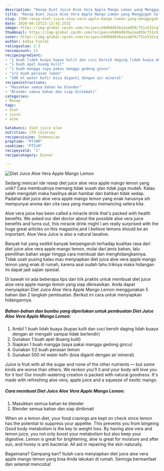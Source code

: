 ```yaml
---
description: "Resep Diet Juice Aloe Vera Apple Mango Lemon yang Menggugah Selera"
title: "Resep Diet Juice Aloe Vera Apple Mango Lemon yang Menggugah Selera"
slug: 2390-resep-diet-juice-aloe-vera-apple-mango-lemon-yang-menggugah-selera
date: 2020-08-15T23:13:43.253Z
image: https://img-global.cpcdn.com/recipes/e9d60d63ba1ea059/751x532cq70/diet-juice-aloe-vera-apple-mango-lemon-foto-resep-utama.jpg
thumbnail: https://img-global.cpcdn.com/recipes/e9d60d63ba1ea059/751x532cq70/diet-juice-aloe-vera-apple-mango-lemon-foto-resep-utama.jpg
cover: https://img-global.cpcdn.com/recipes/e9d60d63ba1ea059/751x532cq70/diet-juice-aloe-vera-apple-mango-lemon-foto-resep-utama.jpg
author: Eddie Fields
ratingvalue: 3.3
reviewcount: 13
recipeingredient:
- "1 buah lidah buaya kupas kulit dan cuci bersih daging lidah buaya dengan air mengalir sampai tidak berlendir"
- "1 buah apel buang kulit"
- "1 buah mangga saya pakai mangga gedong gincu"
- "1/2 buah perasan lemon"
- "500 ml water kefir bisa diganti dengan air mineral"
recipeinstructions:
- "Masukkan semua bahan ke blender"
- "Blender semua bahan dan siap dinikmati"
categories:
- Resep
tags:
- diet
- juice
- aloe

katakunci: diet juice aloe 
nutrition: 270 calories
recipecuisine: Indonesian
preptime: "PT39M"
cooktime: "PT51M"
recipeyield: "1"
recipecategory: Dinner

---
```



![Diet Juice Aloe Vera Apple Mango Lemon](https://img-global.cpcdn.com/recipes/e9d60d63ba1ea059/751x532cq70/diet-juice-aloe-vera-apple-mango-lemon-foto-resep-utama.jpg)

Sedang mencari ide resep diet juice aloe vera apple mango lemon yang unik? Cara membuatnya memang tidak susah dan tidak juga mudah. Kalau salah mengolah maka hasilnya akan hambar dan bahkan tidak sedap. Padahal diet juice aloe vera apple mango lemon yang enak harusnya sih mempunyai aroma dan cita rasa yang mampu memancing selera kita.

Aloe vera juice has been called a miracle drink that&#39;s packed with health benefits. We asked our diet doctor about the possible aloe vera juice benefits and turns out, this miracle drink might I am really surprised with the huge great articles on this magazine,and I believe lemons should be an important. Aloe Vera Juice is also a natural laxative.

Banyak hal yang sedikit banyak berpengaruh terhadap kualitas rasa dari diet juice aloe vera apple mango lemon, mulai dari jenis bahan, lalu pemilihan bahan segar hingga cara membuat dan menghidangkannya. Tidak usah pusing kalau mau menyiapkan diet juice aloe vera apple mango lemon yang enak di rumah, karena asal sudah tahu triknya maka hidangan ini dapat jadi sajian spesial.


Di bawah ini ada beberapa tips dan trik praktis untuk membuat diet juice aloe vera apple mango lemon yang siap dikreasikan. Anda dapat menyiapkan Diet Juice Aloe Vera Apple Mango Lemon menggunakan 5 bahan dan 2 langkah pembuatan. Berikut ini cara untuk menyiapkan hidangannya.

<!--inarticleads1-->

##### Bahan-bahan dan bumbu yang diperlukan untuk pembuatan Diet Juice Aloe Vera Apple Mango Lemon:

1. Ambil 1 buah lidah buaya (kupas kulit dan cuci bersih daging lidah buaya dengan air mengalir sampai tidak berlendir)
1. Gunakan 1 buah apel (buang kulit)
1. Siapkan 1 buah mangga (saya pakai mangga gedong gincu)
1. Gunakan 1/2 buah perasan lemon
1. Gunakan 500 ml water kefir (bisa diganti dengan air mineral)


Juice is fruit with all the sugar and none of the other nutrients — but some kinds are worse than others. We reckon you&#39;ll it.and your body will love you for it too! Our mouth-watering creation is packed with natural goodness. It&#39;s made with refreshing aloe vera, apple juice and a squeeze of exotic mango. 

<!--inarticleads2-->

##### Cara membuat Diet Juice Aloe Vera Apple Mango Lemon:

1. Masukkan semua bahan ke blender
1. Blender semua bahan dan siap dinikmati


When on a lemon diet, your food cravings are kept on check since lemon has the potential to suppress your appetite. This prevents you from bingeing Good body metabolism is the key to weight loss. By having aloe vera and lemon juice, you not only boost your metabolism but also keep your digestive. Lemon is great for brightening, aloe is great for moisture and after sun, and honey is anti bacterial. All aid in repairing the skin naturally. 

Bagaimana? Gampang kan? Itulah cara menyiapkan diet juice aloe vera apple mango lemon yang bisa Anda lakukan di rumah. Semoga bermanfaat dan selamat mencoba!
